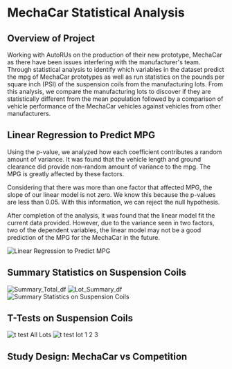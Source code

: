 # MechaCar Statistical Analysis
## Overview of Project
Working with AutoRUs on the production of their new prototype, MechaCar as there have been issues interfering with the manufacturer's team. Through statistical analysis to identify which variables in the dataset predict the mpg of MechaCar prototypes as well as run statistics on the pounds per square inch (PSI) of the suspension coils from the manufacturing lots. From this analysis, we compare the manufacturing lots to discover if they are statistically different from the mean population followed by a comparison of vehicle performance of the MechaCar vehicles against vehicles from other manufacturers.

## Linear Regression to Predict MPG
Using the p-value, we analyzed how each coefficient contributes a random amount of variance. It was found that the vehicle length and ground clearance did provide non-random amount of variance to the mpg. The MPG is greatly affected by these factors.  

Considering that there was more than one factor that affected MPG, the slope of our linear model is not zero. We know this because the p-values are less than 0.05. With this information, we can reject the null hypothesis. 

After completion of the analysis, it was found that the linear model fit the current data provided. However, due to the variance seen in two factors, two of the dependent variables, the linear model may not be a good prediction of the MPG for the MechaCar in the future. 

![Linear Regression to Predict MPG](https://user-images.githubusercontent.com/102122063/180669092-905c2a6e-e466-4f54-9675-abb368ea5dec.PNG)

## Summary Statistics on Suspension Coils

![Summary_Total_df](https://user-images.githubusercontent.com/102122063/180669105-995837f7-c4cd-497f-af79-f64d0626145c.PNG)
![Lot_Summary_df](https://user-images.githubusercontent.com/102122063/180669108-2b6eb104-d71a-4127-8879-e188e995a070.PNG)
![Summary Statistics on Suspension Coils](https://user-images.githubusercontent.com/102122063/180669098-7b108cd3-6eb5-4c21-9869-d0f253380fdf.PNG)

## T-Tests on Suspension Coils
![t test All Lots](https://user-images.githubusercontent.com/102122063/180669118-be9de323-4211-46dd-a0d0-940855dbdee9.PNG)
![t test lot 1 2 3](https://user-images.githubusercontent.com/102122063/180669122-28995156-9f71-4a00-b812-2d44eafbf55c.PNG)


## Study Design: MechaCar vs Competition
